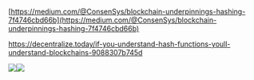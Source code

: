 [https://medium.com/@ConsenSys/blockchain-underpinnings-hashing-7f4746cbd66b](https://medium.com/@ConsenSys/blockchain-underpinnings-hashing-7f4746cbd66b)

https://decentralize.today/if-you-understand-hash-functions-youll-understand-blockchains-9088307b745d

![](https://cdn-images-1.medium.com/max/1600/0*GGtC5cIqNjYl4RIq.jpg)![](https://cdn-images-1.medium.com/max/1600/0*lR_IMzUjQUJgXq5A.png)

